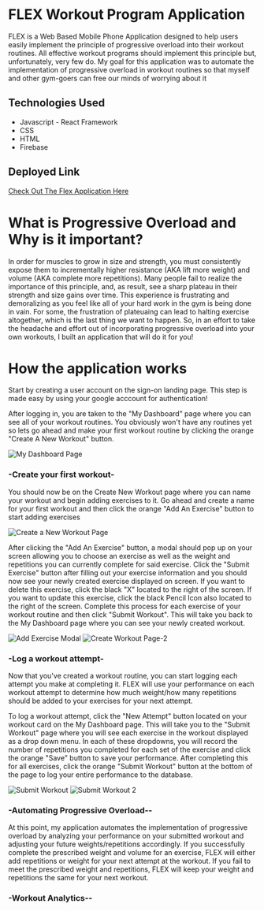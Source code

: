 # FLEX Workout Program Application
FLEX is a Web Based Mobile Phone Application designed to help users easily implement the principle of progressive overload into their workout routines. All effective workout programs should implement this principle but, unfortunately, very few do. My goal for this application was to automate the implementation of progressive overload in workout routines so that myself and other gym-goers can free our minds of worrying about it

## Technologies Used
* Javascript - React Framework
* CSS
* HTML
* Firebase

## Deployed Link

[Check Out The Flex Application Here](https://flex-fdc46.web.app/auth)

# What is Progressive Overload and Why is it important?
In order for muscles to grow in size and strength, you must consistently expose them to incrementally higher resistance (AKA lift more weight) and volume (AKA complete more repetitions). Many people fail to realize the importance of this principle, and, as result, see a sharp plateau in their strength and size gains over time. This experience is frustrating and demoralizing as you feel like all of your hard work in the gym is being done in vain. For some, the frustration of plateuaing can lead to halting exercise altogether, which is the last thing we want to happen. So, in an effort to take the headache and effort out of incorporating progressive overload into your own workouts, I built an application that will do it for you!


# How the application works
Start by creating a user account on the sign-on landing page. This step is made easy by using your google acccount for authentication!

After logging in, you are taken to the "My Dashboard" page where you can see all of your workout routines. You obviously won't have any routines yet so lets go ahead and make your first workout routine by clicking the orange "Create A New Workout" button.

![My Dashboard Page](https://raw.githubusercontent.com/HeathJHMoore/Flex/master/images/My-Dashboard.png)

### -Create your first workout-
You should now be on the Create New Workout page where you can name your workout and begin adding exercises to it. Go ahead and create a name for your first workout and then click the orange "Add An Exercise" button to start adding exercises

![Create a New Workout Page](https://raw.githubusercontent.com/HeathJHMoore/Flex/master/images/Create-Workout.png)

After clicking the "Add An Exercise" button, a modal should pop up on your screen allowing you to choose an exercise as well as the weight and repetitions you can currently complete for said exercise. Click the "Submit Exercise" button after filling out your exercise information and you should now see your newly created exercise displayed on screen. If you want to delete this exercise, click the black "X" located to the right of the screen. If you want to update this exercise, click the black Pencil Icon also located to the right of the screen. Complete this process for each exercise of your workout routine and then click "Submit Workout". This will take you back to the My Dashboard page where you can see your newly created workout.

![Add Exercise Modal](https://raw.githubusercontent.com/HeathJHMoore/Flex/master/images/Add-Exercise.png) ![Create Workout Page-2](https://raw.githubusercontent.com/HeathJHMoore/Flex/master/images/Create-Workout-2.png)

### -Log a workout attempt-
Now that you've created a workout routine, you can start logging each attempt you make at completing it. FLEX will use your performance on each workout attempt to determine how much weight/how many repetitions should be added to your exercises for your next attempt. 

To log a workout attempt, click the "New Attempt" button located on your workout card on the My Dashboard page. This will take you to the "Submit Workout" page where you will see each exercise in the workout displayed as a drop down menu. In each of these dropdowns, you will record the number of repetitions you completed for each set of the exercise and click the orange "Save" button to save your performance. After completing this for all exercises, click the orange "Submit Workout" button at the bottom of the page to log your entire performance to the database.

![Submit Workout](https://raw.githubusercontent.com/HeathJHMoore/Flex/master/images/Submit-Workout.png) ![Submit Workout 2](https://raw.githubusercontent.com/HeathJHMoore/Flex/master/images/Submit-Workout-2.png)

### -Automating Progressive Overload--
At this point, my application automates the implementation of progressive overload by analyzing your performance on your submitted workout and adjusting your future weights/repetitions accordingly. If you successfully complete the prescribed weight and volume for an exercise, FLEX will either add repetitions or weight for your next attempt at the workout. If you fail to meet the prescribed weight and repetitions, FLEX will keep your weight and repetitions the same for your next workout.


### -Workout Analytics--


